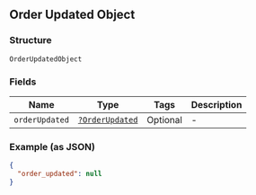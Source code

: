 ## Order Updated Object

### Structure

`OrderUpdatedObject`

### Fields

| Name | Type | Tags | Description |
|  --- | --- | --- | --- |
| `orderUpdated` | [`?OrderUpdated`](/doc/models/order-updated.md) | Optional | -  |

### Example (as JSON)

```json
{
  "order_updated": null
}
```

